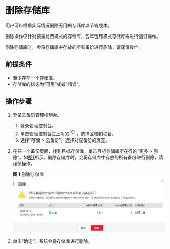 # 删除存储库<a name="cbr_03_0003"></a>

用户可以根据实际情况删除无用的存储库以节省成本。

删除操作仅针对按需付费模式的存储库，包年包月模式存储库需进行退订操作。

删除存储库时，会将存储库中存放的所有备份进行删除，请谨慎操作。

## 前提条件<a name="section17298602104539"></a>

-   至少存在一个存储库。
-   存储库的状态为“可用”或者“错误”。

## 操作步骤<a name="section208401320145410"></a>

1.  登录云备份管理控制台。
    1.  登录管理控制台。
    2.  单击管理控制台左上角的![](figures/icon-region.png)，选择区域和项目。
    3.  选择“存储 \> 云备份”。选择对应备份的页签。

2.  在任一个备份页面，找到目标存储库，单击目标存储库所在行的“更多 \> 删除”。如[图1](#fig67842014205811)所示。删除存储库时，会将存储库中存放的所有备份进行删除，请谨慎操作。

    **图 1**  删除存储库<a name="fig67842014205811"></a>  
    ![](figures/删除存储库.png "删除存储库")

3.  单击“确定”，系统会将存储库进行删除。

